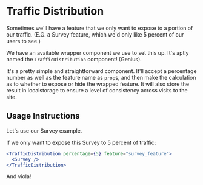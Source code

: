 # Traffic Distribution

Sometimes we'll have a feature that we only want to expose to a portion of our traffic. (E.G. a Survey feature, which we'd only like 5 percent of our users to see.)

We have an available wrapper component we use to set this up. It's aptly named the `TrafficDistribution` component! (Genius).

It's a pretty simple and straightforward component. It'll accept a percentage number as well as the feature name as `prop`s, and then make the calculation as to whether to expose or hide the wrapped feature. It will also store the result in localstorage to ensure a level of consistency across visits to the site.

## Usage Instructions

Let's use our Survey example.

If we only want to expose this Survey to 5 percent of traffic:

```jsx
<TrafficDistribution percentage={5} feature="survey_feature">
  <Survey />
</TrafficDistribution>
```

And viola! 

